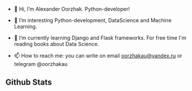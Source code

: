 - 👋 Hi, I’m Alexander Oorzhak. Python-developer!

- 👀 I’m interesting Python-development, DataScience and Machine Learning.

- 🌱 I’m currently learning Django and Flask frameworks. For free time I'm reading books about Data Science.

- 📫 How to reach me: you can write on email oorzhakau@yandex.ru or telegram @oorzhakau

<h2> Github Stats </h2>
